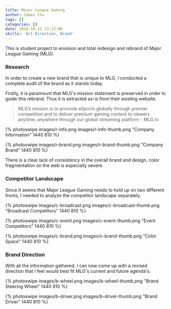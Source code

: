 ```yaml
---
title: Major League Gaming
author: James Chu
tags: []
categories: []
date: 2016-10-22 23:13:00
skills: 'Art Direction, Brand'
---
```


This is student project to envision and total redesign and rebrand of Major League Gaming (MLG).

### Research

In order to create a new brand that is unique to MLG, I conducted a complete audit of the brand as it stands today.

Firstly, it is paramount that MLG's mission statement is preserved in order to guide this rebrand. Thus it is extracted as-is from their existing website.

>MLG’s mission is to promote eSports globally through premier competition and to deliver premium gaming content to viewers anytime, anywhere through our global streaming platform - MLG.tv

{% photoswipe images/r-info.png images/r-info-thumb.png "Company Information" 1440 810 %}

{% photoswipe images/r-brand.png images/r-brand-thumb.png "Company Brand" 1440 810 %}

There is a clear lack of consistency in the overall brand and design, color fragmentation on the web is especially severe.

### Competitor Landscape

Since it seems that Major League Gaming needs to hold up on two different fronts, I needed to analyze the competitor landscape separately.

{% photoswipe images/c-broadcast.png images/c-broadcast-thumb.png "Broadcast Competitors" 1440 810 %}

{% photoswipe images/c-event.png images/c-event-thumb.png "Event Competitors" 1440 810 %}

{% photoswipe images/c-brand.png images/c-brand-thumb.png "Color Space" 1440 810 %}

### Brand Direction

With all the information gathered, I can now come up with a revised direction that I feel would best fit MLG's current and future agenda's.

{% photoswipe images/b-wheel.png images/b-wheel-thumb.png "Brand Steering Wheel" 1440 810 %}

{% photoswipe images/b-driver.png images/b-driver-thumb.png "Brand Driver" 1440 810 %}
